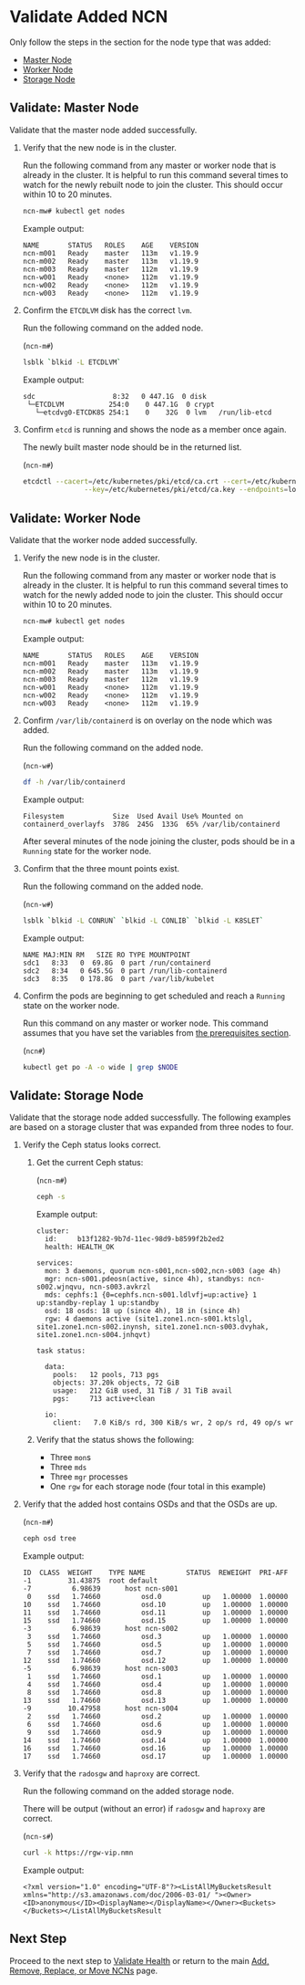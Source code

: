 # Validate Added NCN

Only follow the steps in the section for the node type that was added:

- [Master Node](#validate-master-node)
- [Worker Node](#validate-worker-node)
- [Storage Node](#validate-storage-node)

## Validate: Master Node

Validate that the master node added successfully.

1. Verify that the new node is in the cluster.

    Run the following command from any master or worker node that is already in the cluster. It is helpful to run this command several times to watch for the newly rebuilt node to join the cluster. This should occur within 10 to 20 minutes.

    ```bash
    ncn-mw# kubectl get nodes
    ```

    Example output:

    ```text
    NAME       STATUS   ROLES    AGE    VERSION
    ncn-m001   Ready    master   113m   v1.19.9
    ncn-m002   Ready    master   113m   v1.19.9
    ncn-m003   Ready    master   112m   v1.19.9
    ncn-w001   Ready    <none>   112m   v1.19.9
    ncn-w002   Ready    <none>   112m   v1.19.9
    ncn-w003   Ready    <none>   112m   v1.19.9
    ```

1. Confirm the `ETCDLVM` disk has the correct `lvm`.

    Run the following command on the added node.

    (`ncn-m#`)
    ```bash
    lsblk `blkid -L ETCDLVM`
    ```

    Example output:

    ```text
    sdc                   8:32   0 447.1G  0 disk
     └─ETCDLVM           254:0    0 447.1G  0 crypt
       └─etcdvg0-ETCDK8S 254:1    0    32G  0 lvm   /run/lib-etcd
    ```

1. Confirm `etcd` is running and shows the node as a member once again.

    The newly built master node should be in the returned list.

    (`ncn-m#`)
    ```bash
    etcdctl --cacert=/etc/kubernetes/pki/etcd/ca.crt --cert=/etc/kubernetes/pki/etcd/ca.crt \
                   --key=/etc/kubernetes/pki/etcd/ca.key --endpoints=localhost:2379 member list
    ```

## Validate: Worker Node

Validate that the worker node added successfully.

1. Verify the new node is in the cluster.

    Run the following command from any master or worker node that is already in the cluster. It is helpful to run this command several times to watch for the newly added node to join the cluster. This should occur within 10 to 20 minutes.

    ```bash
    ncn-mw# kubectl get nodes
    ```

    Example output:

    ```text
    NAME       STATUS   ROLES    AGE    VERSION
    ncn-m001   Ready    master   113m   v1.19.9
    ncn-m002   Ready    master   113m   v1.19.9
    ncn-m003   Ready    master   112m   v1.19.9
    ncn-w001   Ready    <none>   112m   v1.19.9
    ncn-w002   Ready    <none>   112m   v1.19.9
    ncn-w003   Ready    <none>   112m   v1.19.9
    ```

1. Confirm `/var/lib/containerd` is on overlay on the node which was added.

    Run the following command on the added node.

    (`ncn-w#`)
    ```bash
    df -h /var/lib/containerd
    ```

    Example output:

    ```text
    Filesystem            Size  Used Avail Use% Mounted on
    containerd_overlayfs  378G  245G  133G  65% /var/lib/containerd
    ```

    After several minutes of the node joining the cluster, pods should be in a `Running` state for the worker node.

1. Confirm that the three mount points exist.

    Run the following command on the added node.

    (`ncn-w#`)
    ```bash
    lsblk `blkid -L CONRUN` `blkid -L CONLIB` `blkid -L K8SLET`
    ```

    Example output:

    ```text
    NAME MAJ:MIN RM   SIZE RO TYPE MOUNTPOINT
    sdc1   8:33   0  69.8G  0 part /run/containerd
    sdc2   8:34   0 645.5G  0 part /run/lib-containerd
    sdc3   8:35   0 178.8G  0 part /var/lib/kubelet
    ```

1. Confirm the pods are beginning to get scheduled and reach a `Running` state on the worker node.

    Run this command on any master or worker node. This command assumes that you have set the variables from [the prerequisites section](../Add_Remove_Replace_NCNs.md#add-ncn-prerequisites).

    (`ncn#`)
    ```bash
    kubectl get po -A -o wide | grep $NODE
    ```

## Validate: Storage Node

Validate that the storage node added successfully. The following examples are based on a storage cluster that was expanded from three nodes to four.

1. Verify the Ceph status looks correct.
    1. Get the current Ceph status:

        (`ncn-m#`)
        ```bash
        ceph -s
        ```

        Example output:

        ```text
        cluster:
          id:     b13f1282-9b7d-11ec-98d9-b8599f2b2ed2
          health: HEALTH_OK

        services:
          mon: 3 daemons, quorum ncn-s001,ncn-s002,ncn-s003 (age 4h)
          mgr: ncn-s001.pdeosn(active, since 4h), standbys: ncn-s002.wjnqvu, ncn-s003.avkrzl
          mds: cephfs:1 {0=cephfs.ncn-s001.ldlvfj=up:active} 1 up:standby-replay 1 up:standby
          osd: 18 osds: 18 up (since 4h), 18 in (since 4h)
          rgw: 4 daemons active (site1.zone1.ncn-s001.ktslgl, site1.zone1.ncn-s002.inynsh, site1.zone1.ncn-s003.dvyhak, site1.zone1.ncn-s004.jnhqvt)

        task status:

          data:
            pools:   12 pools, 713 pgs
            objects: 37.20k objects, 72 GiB
            usage:   212 GiB used, 31 TiB / 31 TiB avail
            pgs:     713 active+clean

          io:
            client:   7.0 KiB/s rd, 300 KiB/s wr, 2 op/s rd, 49 op/s wr
          ```

    1. Verify that the status shows the following:
        - Three `mon`s
        - Three `mds`
        - Three `mgr` processes
        - One `rgw` for each storage node (four total in this example)

1. Verify that the added host contains OSDs and that the OSDs are up.

    (`ncn-m#`)
    ```bash
    ceph osd tree
    ```

    Example output:

    ```text
    ID  CLASS  WEIGHT    TYPE NAME          STATUS  REWEIGHT  PRI-AFF
    -1         31.43875  root default
    -7          6.98639      host ncn-s001
     0    ssd   1.74660          osd.0          up   1.00000  1.00000
    10    ssd   1.74660          osd.10         up   1.00000  1.00000
    11    ssd   1.74660          osd.11         up   1.00000  1.00000
    15    ssd   1.74660          osd.15         up   1.00000  1.00000
    -3          6.98639      host ncn-s002
     3    ssd   1.74660          osd.3          up   1.00000  1.00000
     5    ssd   1.74660          osd.5          up   1.00000  1.00000
     7    ssd   1.74660          osd.7          up   1.00000  1.00000
    12    ssd   1.74660          osd.12         up   1.00000  1.00000
    -5          6.98639      host ncn-s003
     1    ssd   1.74660          osd.1          up   1.00000  1.00000
     4    ssd   1.74660          osd.4          up   1.00000  1.00000
     8    ssd   1.74660          osd.8          up   1.00000  1.00000
    13    ssd   1.74660          osd.13         up   1.00000  1.00000
    -9         10.47958      host ncn-s004
     2    ssd   1.74660          osd.2          up   1.00000  1.00000
     6    ssd   1.74660          osd.6          up   1.00000  1.00000
     9    ssd   1.74660          osd.9          up   1.00000  1.00000
    14    ssd   1.74660          osd.14         up   1.00000  1.00000
    16    ssd   1.74660          osd.16         up   1.00000  1.00000
    17    ssd   1.74660          osd.17         up   1.00000  1.00000
    ```

1. Verify that the `radosgw` and `haproxy` are correct.

    Run the following command on the added storage node.

    There will be output \(without an error\) if `radosgw` and `haproxy` are correct.

    (`ncn-s#`)
    ```bash
    curl -k https://rgw-vip.nmn
    ```

    Example output:

    ```text
    <?xml version="1.0" encoding="UTF-8"?><ListAllMyBucketsResult xmlns="http://s3.amazonaws.com/doc/2006-03-01/ "><Owner><ID>anonymous</ID><DisplayName></DisplayName></Owner><Buckets></Buckets></ListAllMyBucketsResult
    ```

## Next Step

Proceed to the next step to [Validate Health](Validate_Health.md) or return to the main [Add, Remove, Replace, or Move NCNs](../Add_Remove_Replace_NCNs.md) page.

